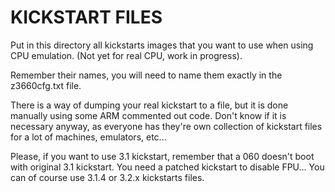 # KICKSTART FILES
Put in this directory all kickstarts images that you want to use when using CPU emulation. (Not yet for real CPU, work in progress).

Remember their names, you will need to name them exactly in the z3660cfg.txt file.

There is a way of dumping your real kickstart to a file, but it is done manually using some ARM commented out code. Don't know if it is necessary anyway, as everyone has they're own collection of kickstart files for a lot of machines, emulators, etc...

Please, if you want to use 3.1 kickstart, remember that a 060 doesn't boot with original 3.1 kickstart. You need a patched kickstart to disable FPU... You can of course use 3.1.4 or 3.2.x kickstarts files.